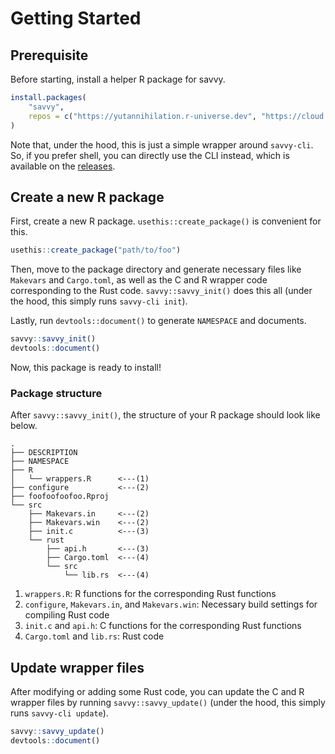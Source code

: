 # Getting Started

## Prerequisite

Before starting, install a helper R package for savvy.

``` r
install.packages(
    "savvy",
    repos = c("https://yutannihilation.r-universe.dev", "https://cloud.r-project.org")
)
```

Note that, under the hood, this is just a simple wrapper around `savvy-cli`. So,
if you prefer shell, you can directly use the CLI instead, which is available on
the [releases](https://github.com/yutannihilation/savvy/releases).

## Create a new R package

First, create a new R package. `usethis::create_package()` is convenient for
this.

``` r
usethis::create_package("path/to/foo")
```

Then, move to the package directory and generate necessary files like `Makevars`
and `Cargo.toml`, as well as the C and R wrapper code corresponding to the Rust
code. `savvy::savvy_init()` does this all (under the hood, this simply runs
`savvy-cli init`).

Lastly, run `devtools::document()` to generate `NAMESPACE` and documents.

``` r
savvy::savvy_init()
devtools::document()
```

Now, this package is ready to install!

### Package structure

After `savvy::savvy_init()`, the structure of your R package should look like below.

```
.
├── DESCRIPTION
├── NAMESPACE
├── R
│   └── wrappers.R      <---(1)
├── configure           <---(2)
├── foofoofoofoo.Rproj
└── src
    ├── Makevars.in     <---(2)
    ├── Makevars.win    <---(2)
    ├── init.c          <---(3)
    └── rust
        ├── api.h       <---(3)
        ├── Cargo.toml  <---(4)
        └── src
            └── lib.rs  <---(4)
```

1. `wrappers.R`: R functions for the corresponding Rust functions
2. `configure`, `Makevars.in`, and `Makevars.win`: Necessary build settings for compiling Rust code
3. `init.c` and `api.h`: C functions for the corresponding Rust functions
4. `Cargo.toml` and `lib.rs`: Rust code

## Update wrapper files

After modifying or adding some Rust code, you can update the C and R wrapper
files by running `savvy::savvy_update()` (under the hood, this simply runs
`savvy-cli update`).

``` r
savvy::savvy_update()
devtools::document()
```
